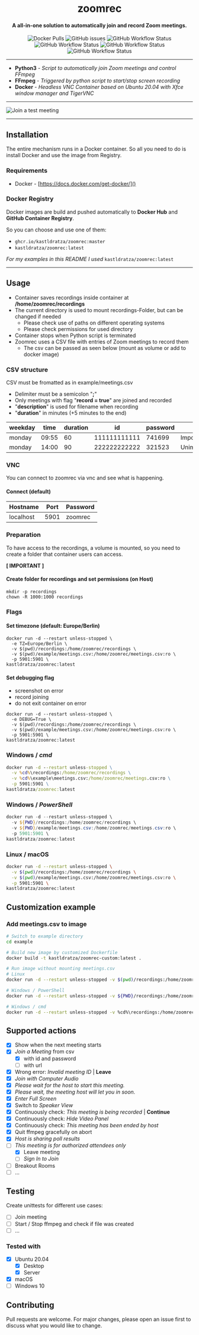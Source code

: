 
<h1 align="center">
    zoomrec	
</h1>

<h4 align="center">
	A all-in-one solution to automatically join and record Zoom meetings.
</h4>


<p align="center">
  <img alt="Docker Pulls" src="https://img.shields.io/docker/pulls/kastldratza/zoomrec">
  <img alt="GitHub issues" src="https://img.shields.io/github/issues/kastldratza/zoomrec">
	<img alt="GitHub Workflow Status" src="https://img.shields.io/github/workflow/status/kastldratza/zoomrec/CodeQL?label=CodeQL">
  <img alt="GitHub Workflow Status" src="https://img.shields.io/github/workflow/status/kastldratza/zoomrec/Publish%20Docker%20image?label=Docker">
  <img alt="GitHub Workflow Status" src="https://img.shields.io/github/workflow/status/kastldratza/zoomrec/Snyk?label=Snyk">
  <img alt="GitHub Workflow Status" src="https://img.shields.io/github/workflow/status/kastldratza/zoomrec/Snyk%20Container?label=Snyk%20Container">
</p>

---

- **Python3** - _Script to automatically join Zoom meetings and control FFmpeg_
- **FFmpeg** - _Triggered by python script to start/stop screen recording_
- **Docker** - _Headless VNC Container based on Ubuntu 20.04 with Xfce window manager and TigerVNC_

---

![Join a test meeting](doc/join-meeting.gif)

---

## Installation

The entire mechanism runs in a Docker container. So all you need to do is install Docker and use the image from Registry.

### Requirements

- Docker - [https://docs.docker.com/get-docker/]()

### Docker Registry

Docker images are build and pushed automatically to **Docker Hub** and **GitHub Container Registry**.

So you can choose and use one of them:
- ```ghcr.io/kastldratza/zoomrec:master```
- ```kastldratza/zoomrec:latest```

*For my examples in this README I used* ```kastldratza/zoomrec:latest```

---

## Usage

- Container saves recordings inside container at **/home/zoomrec/recordings**
- The current directory is used to mount recordings-Folder, but can be changed if needed
  - Please check use of paths on different operating systems
  - Please check permissions for used directory
- Container stops when Python script is terminated
- Zoomrec uses a CSV file with entries of Zoom meetings to record them
  - The csv can be passed as seen below (mount as volume or add to docker image)

### CSV structure
CSV must be fromatted as in example/meetings.csv
  - Delimiter must be a semicolon "**;**"
  - Only meetings with flag "**record = true**" are joined and recorded
  - "**description**" is used for filename when recording
  - "**duration**" in minutes (+5 minutes to the end)

weekday | time | duration | id | password | description | record
-------- | -------- | -------- | -------- | -------- | -------- | --------
monday | 09:55 | 60 | 111111111111 | 741699 | Important_Meeting | true
monday | 14:00 | 90 | 222222222222 | 321523 | Unimportant_Meeting | false

### VNC
You can connect to zoomrec via vnc and see what is happening.
#### Connect (default)
Hostname | Port | Password
-------- | -------- | --------
localhost   | 5901   | zoomrec

### Preparation
To have access to the recordings, a volume is mounted, so you need to create a folder that container users can access.

**[ IMPORTANT ]**
#### Create folder for recordings and set permissions (on Host)
```
mkdir -p recordings
chown -R 1000:1000 recordings
```

### Flags
#### Set timezone (default: Europe/Berlin)
```
docker run -d --restart unless-stopped \
  -e TZ=Europe/Berlin \
  -v $(pwd)/recordings:/home/zoomrec/recordings \
  -v $(pwd)/example/meetings.csv:/home/zoomrec/meetings.csv:ro \
  -p 5901:5901 \
kastldratza/zoomrec:latest
```
#### Set debugging flag
   - screenshot on error
   - record joining
   - do not exit container on error
```
docker run -d --restart unless-stopped \
  -e DEBUG=True \
  -v $(pwd)/recordings:/home/zoomrec/recordings \
  -v $(pwd)/example/meetings.csv:/home/zoomrec/meetings.csv:ro \
  -p 5901:5901 \
kastldratza/zoomrec:latest
```


### Windows / _cmd_

```cmd
docker run -d --restart unless-stopped \
  -v %cd%\recordings:/home/zoomrec/recordings \
  -v %cd%\example\meetings.csv:/home/zoomrec/meetings.csv:ro \
  -p 5901:5901 \
kastldratza/zoomrec:latest
```

### Windows / _PowerShell_

```powershell
docker run -d --restart unless-stopped \
  -v ${PWD}/recordings:/home/zoomrec/recordings \
  -v ${PWD}/example/meetings.csv:/home/zoomrec/meetings.csv:ro \
  -p 5901:5901 \
kastldratza/zoomrec:latest
```

### Linux / macOS

```bash
docker run -d --restart unless-stopped \
  -v $(pwd)/recordings:/home/zoomrec/recordings \
  -v $(pwd)/example/meetings.csv:/home/zoomrec/meetings.csv:ro \
  -p 5901:5901 \
kastldratza/zoomrec:latest
```

## Customization example

### Add meetings.csv to image

```bash
# Switch to example directory
cd example

# Build new image by customized Dockerfile
docker build -t kastldratza/zoomrec-custom:latest .

# Run image without mounting meetings.csv
# Linux
docker run -d --restart unless-stopped -v $(pwd)/recordings:/home/zoomrec/recordings -p 5901:5901 kastldratza/zoomrec-custom:latest

# Windows / PowerShell
docker run -d --restart unless-stopped -v ${PWD}/recordings:/home/zoomrec/recordings -p 5901:5901 kastldratza/zoomrec-custom:latest

# Windows / cmd
docker run -d --restart unless-stopped -v %cd%\recordings:/home/zoomrec/recordings -p 5901:5901 kastldratza/zoomrec-custom:latest
```

## Supported actions

- [x] Show when the next meeting starts
- [x] _Join a Meeting_ from csv
  - [x] with id and password
  - [ ] with url
- [x] Wrong error: _Invalid meeting ID_ | **Leave**
- [x] _Join with Computer Audio_
- [x] _Please wait for the host to start this meeting._
- [x] _Please wait, the meeting host will let you in soon._
- [x] _Enter Full Screen_
- [x] Switch to _Speaker View_
- [x] Continuously check: _This meeting is being recorded_ | **Continue**
- [x] Continuously check: _Hide Video Panel_
- [x] Continuously check: _This meeting has been ended by host_
- [x] Quit ffmpeg gracefully on abort
- [x] _Host is sharing poll results_
- [ ] _This meeting is for authorized attendees only_
  - [x] Leave meeting
  - [ ] _Sign In to Join_
- [ ] Breakout Rooms
- [ ] ...

## Testing

Create unittests for different use cases:
- [ ] Join meeting
- [ ] Start / Stop ffmpeg and check if file was created
- [ ] ...

### Tested with
- [x] Ubuntu 20.04
  - [x] Desktop
  - [x] Server
- [x] macOS 
- [ ] Windows 10

## Contributing
Pull requests are welcome. For major changes, please open an issue first to discuss what you would like to change.
